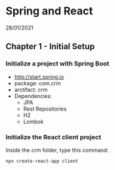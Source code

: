 # Spring and React
28/01/2021

## Chapter 1 - Initial Setup
### Initialize a project with Spring Boot
* http://start.spring.io
* package: com.crm
* arctifact: crm
* Dependencies:
    * JPA
    * Rest Repositories
    * H2
    * Lombok

### Initialize the React client project
Inside the crm folder, type this command:

    npx create-react-app client